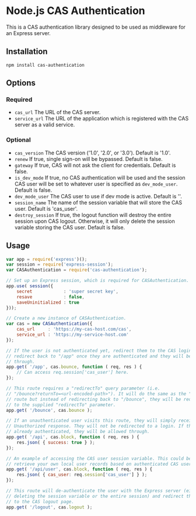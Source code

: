 # Node.js CAS Authentication

This is a CAS authentication library designed to be used as middleware for an Express server.

## Installation

    npm install cas-authentication

## Options

### Required

  - `cas_url` The URL of the CAS server.
  - `service_url` The URL of the application which is registered with the CAS server as a valid service.

### Optional

  - `cas_version` The CAS version ('1.0', '2.0', or '3.0'). Default is '1.0'.
  - `renew` If true, single sign-on will be bypassed. Default is false.
  - `gateway` If true, CAS will not ask the client for credentials. Default is false.
  - `is_dev_mode` If true, no CAS authentication will be used and the session CAS user will be set to whatever user is specified as `dev_mode_user`. Default is false.
  - `dev_mode_user` The CAS user to use if dev mode is active. Default is ''.
  - `session_name` The name of the session variable that will store the CAS user. Default is 'cas_user'.
  - `destroy_session` If true, the logout function will destroy the entire session upon CAS logout. Otherwise, it will only delete the session variable storing the CAS user. Default is false.

## Usage

```javascript
var app = require('express')();
var session = require('express-session');
var CASAuthentication = require('cas-authentication');

// Set up an Express session, which is required for CASAuthentication.
app.use( session({
    secret            : 'super secret key',
    resave            : false,
    saveUninitialized : true
}));

// Create a new instance of CASAuthentication.
var cas = new CASAuthentication({
    cas_url     : 'https://my-cas-host.com/cas',
    service_url : 'https://my-service-host.com'
});

// If the user is not authenticated yet, redirect them to the CAS login. It will
// redirect back to "/app" once they are authenticated and they will be allowed
// through.
app.get( '/app', cas.bounce, function ( req, res ) {
    // Can access req.session['cas_user'] here.
});

// This route requires a "redirectTo" query parameter (i.e.
// "/bounce?returnTo=<url-encoded-path>"). It will do the same as the "/app"
// route but instead of redirecting back to "/bounce", they will be redirected
// to the supplied "redirectTo" parameter.
app.get( '/bounce', cas.bounce );

// If an unauthenticated user visits this route, they will simply receive a 401
// Unauthorized response. They will not be redirected to a login. If they are
// already authenticated, they will be allowed through.
app.get( '/api', cas.block, function ( req, res ) {
    res.json( { success: true } );
});

// An example of accessing the CAS user session variable. This could be used to
// retrieve your own local user records based on authenticated CAS username.
app.get( '/api/user', cas.block, function ( req, res ) {
    res.json( { cas_user: req.session['cas_user'] } );
});

// This route will de-authenticate the user with the Express server (either by
// deleting the session variable or the entire session) and redirect the user
// to the CAS logout page.
app.get( '/logout', cas.logout );
```